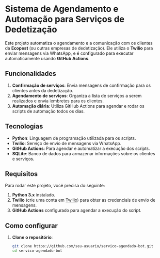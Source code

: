 # Sistema de Agendamento e Automação para Serviços de Dedetização

Este projeto automatiza o agendamento e a comunicação com os clientes da **Ecopest** (ou outras empresas de dedetização). Ele utiliza o **Twilio** para enviar mensagens via WhatsApp, e é configurado para executar automaticamente usando **GitHub Actions**.

## Funcionalidades

1. **Confirmação de serviços**: Envia mensagens de confirmação para os clientes antes da dedetização.
2. **Agendamento de serviços**: Organiza a lista de serviços a serem realizados e envia lembretes para os clientes.
3. **Automação diária**: Utiliza GitHub Actions para agendar e rodar os scripts de automação todos os dias.

## Tecnologias

- **Python**: Linguagem de programação utilizada para os scripts.
- **Twilio**: Serviço de envio de mensagens via WhatsApp.
- **GitHub Actions**: Para agendar e automatizar a execução dos scripts.
- **SQLite**: Banco de dados para armazenar informações sobre os clientes e serviços.

## Requisitos

Para rodar este projeto, você precisa do seguinte:

1. **Python 3.x** instalado.
2. **Twilio** (crie uma conta em [Twilio](https://www.twilio.com/)) para obter as credenciais de envio de mensagens.
3. **GitHub Actions** configurado para agendar a execução do script.

## Como configurar

1. **Clone o repositório**:

   ```bash
   git clone https://github.com/seu-usuario/servico-agendado-bot.git
   cd servico-agendado-bot

